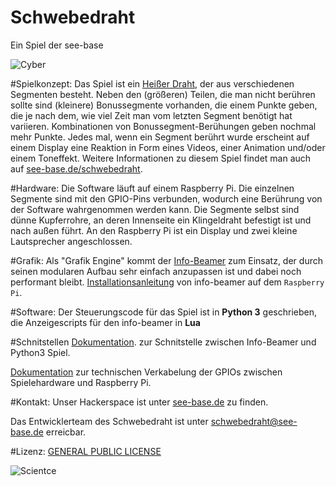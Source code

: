 # Schwebedraht
Ein Spiel der see-base

![Cyber](https://see-base.de/file/2016/11/20/IMG_20161119_223809.jpg "Schwebedraht")


#Spielkonzept:
Das Spiel ist ein [Heißer Draht](https://de.wikipedia.org/wiki/Hei%C3%9Fer_Draht_(Spiel) "Wikipedia"), der aus verschiedenen Segmenten besteht.
Neben den (größeren) Teilen, die man nicht berühren sollte sind (kleinere) Bonussegmente vorhanden, die einem Punkte geben, die je nach dem, wie viel Zeit man vom letzten Segment benötigt hat variieren. Kombinationen von Bonussegment-Berühungen geben nochmal mehr Punkte.
Jedes mal, wenn ein Segment berührt wurde erscheint auf einem Display eine Reaktion in Form eines Videos, einer Animation und/oder einem Toneffekt.
Weitere Informationen zu diesem Spiel findet man auch auf [see-base.de/schwebedraht](https://see-base.de/schwebedraht/ "see-base.de").

#Hardware:
Die Software läuft auf einem Raspberry Pi. Die einzelnen Segmente sind mit den GPIO-Pins verbunden, wodurch eine Berührung von der Software wahrgenommen werden kann.
Die Segmente selbst sind dünne Kupferrohre, an deren Innenseite ein Klingeldraht befestigt ist und nach außen führt.
An den Raspberry Pi ist ein Display und zwei kleine Lautsprecher angeschlossen.


#Grafik:
Als "Grafik Engine" kommt der [Info-Beamer](https://info-beamer.com/) zum Einsatz, der durch seinen modularen Aufbau sehr einfach anzupassen ist und dabei noch performant bleibt.
[Installationsanleitung](https://info-beamer.com/doc/info-beamer#raspberrypiversion) von info-beamer auf dem `Raspberry Pi`.

#Software:
Der Steuerungscode für das Spiel ist in **Python 3** geschrieben, die Anzeigescripts für den info-beamer in **Lua**

#Schnitstellen
[Dokumentation](https://github.com/see-base/schwebedraht/blob/master/medien/README.md "medien/README.md"). zur Schnitstelle zwischen Info-Beamer und Python3 Spiel.

[Dokumentation](https://github.com/see-base/schwebedraht/blob/master/GPIO.md "GPIO.md") zur technischen Verkabelung der GPIOs zwischen Spielehardware und Raspberry Pi.


#Kontakt:
Unser Hackerspace ist unter [see-base.de](https://see-base.de) zu finden.

Das Entwicklerteam des Schwebedraht ist unter [schwebedraht@see-base.de](mailto:schwebedraht@see-base.de) erreicbar.

#Lizenz: 
[GENERAL PUBLIC LICENSE](https://raw.githubusercontent.com/see-base/schwebedraht/master/LICENSE)

![Scientce](https://see-base.de/file/2016/11/20/IMG_20161119_223821.jpg)
